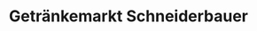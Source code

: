 ---
title: "Getränkemarkt Schneiderbauer"
url: /wuerzburg/getraenkemarkt-schneiderbauer/
shop: Getränke
---